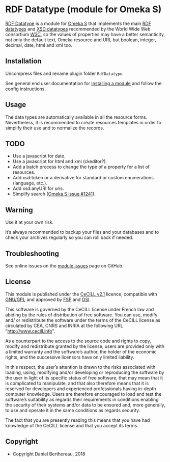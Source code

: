 RDF Datatype (module for Omeka S)
=================================

[RDF Datatype] is a module for [Omeka S] that implements the main [RDF datatypes]
and [XSD datatypes] recommended by the World Wide Web consortium [W3C], so the
values of properties may have a better semanticity, not only the default text,
Omeka resource and URI, but boolean, integer, decimal, date, html and xml too.


Installation
------------

Uncompress files and rename plugin folder `RdfDatatype`.

See general end user documentation for [Installing a module] and follow the
config instructions.


Usage
-----

The data types are automatically available in all the resource forms.
Nevertheless, it is recommended to create resources templates in order to
simplify their use and to normalize the records.


TODO
----

- Use a javascript for date.
- Use a javascript for html and xml (ckeditor?).
- Add a batch process to change the type of a property for a list of resources.
- Add xsd:token or a derivative for standard or custom enumerations (language, etc.).
- Add xsd:anyURI for uris.
- Simplify search ([Omeka S issue #1241]).


Warning
-------

Use it at your own risk.

It’s always recommended to backup your files and your databases and to check
your archives regularly so you can roll back if needed.


Troubleshooting
---------------

See online issues on the [module issues] page on GitHub.


License
-------

This module is published under the [CeCILL v2.1] licence, compatible with
[GNU/GPL] and approved by [FSF] and [OSI].

This software is governed by the CeCILL license under French law and abiding by
the rules of distribution of free software. You can use, modify and/ or
redistribute the software under the terms of the CeCILL license as circulated by
CEA, CNRS and INRIA at the following URL "http://www.cecill.info".

As a counterpart to the access to the source code and rights to copy, modify and
redistribute granted by the license, users are provided only with a limited
warranty and the software’s author, the holder of the economic rights, and the
successive licensors have only limited liability.

In this respect, the user’s attention is drawn to the risks associated with
loading, using, modifying and/or developing or reproducing the software by the
user in light of its specific status of free software, that may mean that it is
complicated to manipulate, and that also therefore means that it is reserved for
developers and experienced professionals having in-depth computer knowledge.
Users are therefore encouraged to load and test the software’s suitability as
regards their requirements in conditions enabling the security of their systems
and/or data to be ensured and, more generally, to use and operate it in the same
conditions as regards security.

The fact that you are presently reading this means that you have had knowledge
of the CeCILL license and that you accept its terms.


Copyright
---------

* Copyright Daniel Berthereau, 2018


[RDF Datatype]: https://github.com/Daniel-KM/Omeka-S-module-RdfDatatype
[Omeka S]: https://omeka.org/s
[RDF datatypes]: https://www.w3.org/TR/rdf11-concepts/#section-Datatypes
[XSD datatypes]: https://www.w3.org/TR/xmlschema11-2
[W3C]: https://www.w3.org
[installing a module]: http://dev.omeka.org/docs/s/user-manual/modules/#installing-modules
[Omeka S issue #1241]: https://github.com/omeka/omeka-s/issues/1241
[module issues]: https://github.com/Daniel-KM/Omeka-S-module-RdfDatatype/issues
[CeCILL v2.1]: https://www.cecill.info/licences/Licence_CeCILL_V2.1-en.html
[GNU/GPL]: https://www.gnu.org/licenses/gpl-3.0.html
[FSF]: https://www.fsf.org
[OSI]: http://opensource.org
[MIT]: https://github.com/sandywalker/webui-popover/blob/master/LICENSE.txt
[Daniel-KM]: https://github.com/Daniel-KM "Daniel Berthereau"
